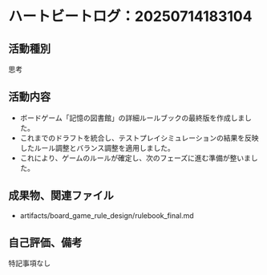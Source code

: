 # ハートビートログ：20250714183104

## 活動種別
思考

## 活動内容
- ボードゲーム「記憶の図書館」の詳細ルールブックの最終版を作成しました。
- これまでのドラフトを統合し、テストプレイシミュレーションの結果を反映したルール調整とバランス調整を適用しました。
- これにより、ゲームのルールが確定し、次のフェーズに進む準備が整いました。

## 成果物、関連ファイル
- artifacts/board_game_rule_design/rulebook_final.md

## 自己評価、備考
特記事項なし
